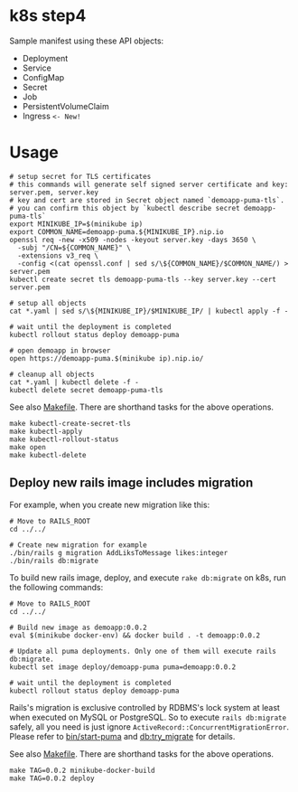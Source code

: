 k8s step4
=========

Sample manifest using these API objects:

* Deployment
* Service
* ConfigMap
* Secret
* Job
* PersistentVolumeClaim
* Ingress `<- New!`

# Usage

```
# setup secret for TLS certificates
# this commands will generate self signed server certificate and key: server.pem, server.key
# key and cert are stored in Secret object named `demoapp-puma-tls`.
# you can confirm this object by `kubectl describe secret demoapp-puma-tls`
export MINIKUBE_IP=$(minikube ip)
export COMMON_NAME=demoapp-puma.${MINIKUBE_IP}.nip.io
openssl req -new -x509 -nodes -keyout server.key -days 3650 \
  -subj "/CN=${COMMON_NAME}" \
  -extensions v3_req \
  -config <(cat openssl.conf | sed s/\${COMMON_NAME}/$COMMON_NAME/) > server.pem
kubectl create secret tls demoapp-puma-tls --key server.key --cert server.pem

# setup all objects
cat *.yaml | sed s/\${MINIKUBE_IP}/$MINIKUBE_IP/ | kubectl apply -f -

# wait until the deployment is completed
kubectl rollout status deploy demoapp-puma

# open demoapp in browser
open https://demoapp-puma.$(minikube ip).nip.io/

# cleanup all objects
cat *.yaml | kubectl delete -f -
kubectl delete secret demoapp-puma-tls
```

See also [Makefile](Makefile). There are shorthand tasks for the above operations.

```
make kubectl-create-secret-tls
make kubectl-apply
make kubectl-rollout-status
make open
make kubectl-delete
```

## Deploy new rails image includes migration

For example, when you create new migration like this:

```
# Move to RAILS_ROOT
cd ../../

# Create new migration for example
./bin/rails g migration AddLiksToMessage likes:integer
./bin/rails db:migrate
```

To build new rails image, deploy, and execute `rake db:migrate` on k8s, run the following commands:

```
# Move to RAILS_ROOT
cd ../../

# Build new image as demoapp:0.0.2
eval $(minikube docker-env) && docker build . -t demoapp:0.0.2

# Update all puma deployments. Only one of them will execute rails db:migrate.
kubectl set image deploy/demoapp-puma puma=demoapp:0.0.2

# wait until the deployment is completed
kubectl rollout status deploy demoapp-puma
```

Rails's migration is exclusive controlled by RDBMS's lock system at least when executed on MySQL or PostgreSQL.
So to execute `rails db:migrate` safely, all you need is just ignore `ActiveRecord::ConcurrentMigrationError`.
Please refer to [bin/start-puma](/bin/start-puma) and [db:try_migrate](/lib/tasks/db.rake) for details.

See also [Makefile](Makefile). There are shorthand tasks for the above operations.

```
make TAG=0.0.2 minikube-docker-build
make TAG=0.0.2 deploy
```

